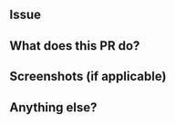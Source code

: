 ## Issue
<!-- Paste the Link or refer to it using #issue_numer -->

## What does this PR do?
<!-- Briefly describe the changes made in this PR -->

## Screenshots (if applicable)
<!-- Add screenshots or screen recordings if relevant -->

## Anything else?
<!-- Any additional context or notes -->
